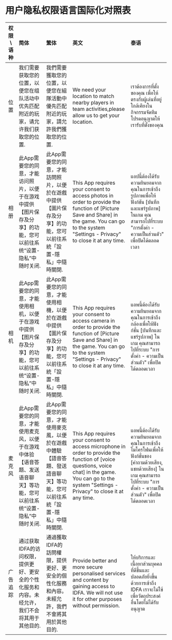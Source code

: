 # 用户隐私权限语言国际化对照表



| 权限 \ 语种     | 简体        | 繁体        |  英文  |   泰语   |
| :-----: | :-- | :-- | :-- | :-- |
|  位置    |  我们需要获取您的位置，以便您在组队活动中优先匹配附近的玩家，请允许我们获取您的位置. | 我們需要獲取您的位置，以便您在組隊活動中優先匹配附近的玩家，請允許我們獲取您的位置. | We need your location to match nearby players in team activities,please allow us to get your location. | เราต้องการที่ตั้งของคุณ เพื่อให้ตรงกับผู้เล่นที่อยู่ใกล้เคียงในกิจกรรมจัดทีม โปรดอนุญาตให้เรารับที่ตั้งของคุณ |
|  相册    | 此App需要您的同意，才能访问照片，以便于在游戏中提供【图片保存及分享】的功能，您可以前往系统“设置-隐私”中随时关闭. | 此App需要您的同意，才能訪問照片，以便於在遊戲中提供【圖片保存及分享】的功能，您可以前往系統「設置-隱私」中隨時關閉. | This App requires your consent to access photos in order to provide the function of [Picture Save and Share] in the game. You can go to the system "Settings - Privacy" to close it at any time. | แอปนี้ต้องได้รับความยินยอมจากคุณในการเข้าถึงรูปภาพเพื่อให้ฟังก์ชัน [บันทึกและแชร์รูปภาพ] ในเกม คุณสามารถไปที่ระบบ "การตั้งค่า - ความเป็นส่วนตัว" เพื่อปิดได้ตลอดเวลา |
|  相机    | 此App需要您的同意，才能使用相机，以便于在游戏中提供【图片保存及分享】的功能，您可以前往系统“设置-隐私”中随时关闭. | 此App需要您的同意，才能使用相機，以便於在遊戲中提供【圖片保存及分享】的功能，您可以前往系統「設置-隱私」中隨時關閉. | This App requires your consent to access camera in order to provide the function of [Picture Save and Share] in the game. You can go to the system "Settings - Privacy" to close it at any time. | แอพนี้ต้องได้รับความยินยอมจากคุณในการเข้าถึงกล้องเพื่อให้ฟังก์ชั่น [บันทึกและแชร์รูปภาพ] ในเกม คุณสามารถไปที่ระบบ "การตั้งค่า - ความเป็นส่วนตัว" เพื่อปิดได้ตลอดเวลา |
|  ⻨克⻛   | 此App需要您的同意，才能使用麦克风，以便于在游戏中体验【语音答题、发送语音聊天】等功能，您可以前往系统“设置-隐私”中随时关闭. | 此App需要您的同意，才能使用麥克風，以便於在遊戲中體驗【語音答題、發送語音聊天】等功能，您可以前往系統「設置-隱私」中隨時關閉. | This App requires your consent to access microphone in order to provide the function of [voice questions, voice chat] in the game. You can go to the system "Settings - Privacy" to close it at any time. | แอพนี้ต้องได้รับความยินยอมจากคุณในการเข้าถึงไมโครโฟนเพื่อให้ฟังก์ชั่นของ [คำถามด้วยเสียง, แชทด้วยเสียง] ในเกม คุณสามารถไปที่ระบบ "การตั้งค่า - ความเป็นส่วนตัว" เพื่อปิดได้ตลอดเวลา |
|  广告追踪 |  通过获取IDFA的访问权限，提供更好、更安全的个性化服务和内容。未经允许，我们不会将其用于其他目的. | 通過獲取IDFA的訪問權限，提供更好、更安全的個性化服務和內容。未經允許，我們不會將其用於其他目的. | Provide better and more secure personalised services and content by gaining access to IDFA. We will not use it for other purposes without permission. | ให้บริการและเนื้อหาส่วนบุคคลที่ดีขึ้นและปลอดภัยยิ่งขึ้นด้วยการเข้าถึง IDFA เราจะไม่ใช้เพื่อวัตถุประสงค์อื่นโดยไม่ได้รับอนุญาต |